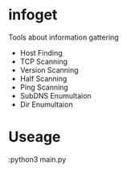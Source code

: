 # infoget
Tools about information gattering

- Host Finding
- TCP Scanning
- Version Scanning
- Half Scanning
- Ping Scanning
- SubDNS Enumultaion
- Dir Enumultaion


# Useage
:python3 main.py